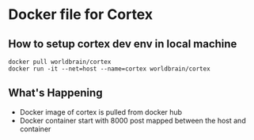 # Docker file for Cortex 

## How to setup cortex dev env in local machine

```
docker pull worldbrain/cortex
docker run -it --net=host --name=cortex worldbrain/cortex
```
## What's Happening 

* Docker image of cortex is pulled from docker hub
* Docker container start with 8000 post mapped between the host and container
